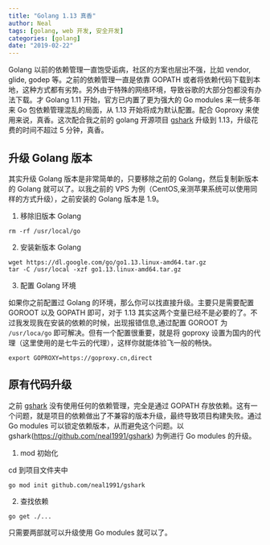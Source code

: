 ```yaml
---
title: "Golang 1.13 真香"
author: Neal
tags: [golang, web 开发, 安全开发]
categories: [golang]
date: "2019-02-22" 
---
```


Golang 以前的依赖管理一直饱受诟病，社区的方案也层出不强，比如 vendor, glide, godep 等。之前的依赖管理一直是依靠 GOPATH 或者将依赖代码下载到本地，这种方式都有劣势。另外由于特殊的网络环境，导致谷歌的大部分包都没有办法下载。才 Golang 1.11 开始，官方已内置了更为强大的 Go modules 来一统多年来 Go 包依赖管理混乱的局面，从 1.13 开始将成为默认配置。配合 Goproxy 来使用来说，真香。这次配合我之前的 golang 开源项目 [gshark](https://github.com/neal1991/gshark) 升级到 1.13，升级花费的时间不超过 5 分钟，真香。

## 升级 Golang 版本

其实升级 Golang 版本是非常简单的，只要移除之前的 Golang，然后复制新版本的 Golang 就可以了。以我之前的 VPS 为例（CentOS,亲测苹果系统可以使用同样的方式升级），之前安装的 Golang 版本是 1.9。

1. 移除旧版本 Golang

```
rm -rf /usr/local/go
```
2. 安装新版本 Golang

```
wget https://dl.google.com/go/go1.13.linux-amd64.tar.gz
tar -C /usr/local -xzf go1.13.linux-amd64.tar.gz
```
3. 配置 Golang 环境

如果你之前配置过 Golang 的环境，那么你可以找直接升级。主要只是需要配置 GOROOT 以及 GOPATH 即可，对于 1.13 其实这两个变量已经不是必要的了。不过我发现我在安装的依赖的时候，出现报错信息,通过配置 GOROOT 为 `/usr/loca/go` 即可解决。但有一个配置很重要，就是将 goproxy 设置为国内的代理（这里使用的是七牛云的代理），这样你就能体验飞一般的畅快。

```
export GOPROXY=https://goproxy.cn,direct
```

## 原有代码升级

之前 [gshark](https://github.com/neal1991/gshark) 没有使用任何的依赖管理，完全是通过 GOPATH 存放依赖。这有一个问题，就是项目的依赖做出了不兼容的版本升级，最终导致项目构建失败。通过 Go modules 可以锁定依赖版本，从而避免这个问题。以 gshark(https://github.com/neal1991/gshark) 为例进行 Go modules 的升级。

1. mod 初始化

cd 到项目文件夹中

```
go mod init github.com/neal1991/gshark
```

2. 查找依赖

```
go get ./...
```

只需要两部就可以升级使用 Go modules 就可以了。


